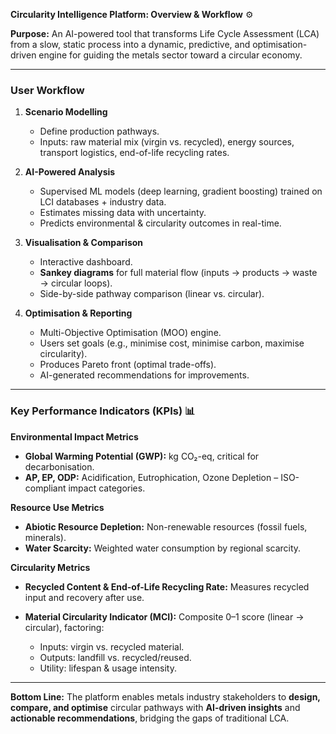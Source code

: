 **Circularity Intelligence Platform: Overview & Workflow** ⚙️

**Purpose:**
An AI-powered tool that transforms Life Cycle Assessment (LCA) from a slow, static process into a dynamic, predictive, and optimisation-driven engine for guiding the metals sector toward a circular economy.

---

### **User Workflow**

1. **Scenario Modelling**

   * Define production pathways.
   * Inputs: raw material mix (virgin vs. recycled), energy sources, transport logistics, end-of-life recycling rates.

2. **AI-Powered Analysis**

   * Supervised ML models (deep learning, gradient boosting) trained on LCI databases + industry data.
   * Estimates missing data with uncertainty.
   * Predicts environmental & circularity outcomes in real-time.

3. **Visualisation & Comparison**

   * Interactive dashboard.
   * **Sankey diagrams** for full material flow (inputs → products → waste → circular loops).
   * Side-by-side pathway comparison (linear vs. circular).

4. **Optimisation & Reporting**

   * Multi-Objective Optimisation (MOO) engine.
   * Users set goals (e.g., minimise cost, minimise carbon, maximise circularity).
   * Produces Pareto front (optimal trade-offs).
   * AI-generated recommendations for improvements.

---

### **Key Performance Indicators (KPIs)** 📊

**Environmental Impact Metrics**

* **Global Warming Potential (GWP):** kg CO₂-eq, critical for decarbonisation.
* **AP, EP, ODP:** Acidification, Eutrophication, Ozone Depletion – ISO-compliant impact categories.

**Resource Use Metrics**

* **Abiotic Resource Depletion:** Non-renewable resources (fossil fuels, minerals).
* **Water Scarcity:** Weighted water consumption by regional scarcity.

**Circularity Metrics**

* **Recycled Content & End-of-Life Recycling Rate:** Measures recycled input and recovery after use.
* **Material Circularity Indicator (MCI):** Composite 0–1 score (linear → circular), factoring:

  * Inputs: virgin vs. recycled material.
  * Outputs: landfill vs. recycled/reused.
  * Utility: lifespan & usage intensity.

---

**Bottom Line:**
The platform enables metals industry stakeholders to **design, compare, and optimise** circular pathways with **AI-driven insights** and **actionable recommendations**, bridging the gaps of traditional LCA.